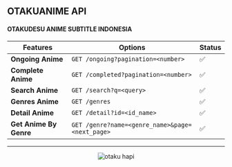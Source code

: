 ## OTAKUANIME API

####  OTAKUDESU ANIME SUBTITLE INDONESIA 

| Features | Options | Status |
| --- | --- | --- |
| **Ongoing Anime** | `GET /ongoing?pagination=<number>` | ✅ |
| **Complete Anime** | `GET /completed?pagination=<number>` | ✅ |
| **Search Anime** | `GET /search?q=<query>` | ✅ |
| **Genres Anime** | `GET /genres` | ✅ |
| **Detail Anime** | `GET /detail?id=<id_name>` | ✅ |
| **Get Anime By Genre** | `GET /genre?name=<genre_name>&page=<next_page>` | ✅ |

____


<div align="center" width="100%">
    <img src="./otaku-hapi.svg" alt="otaku hapi">
</div>